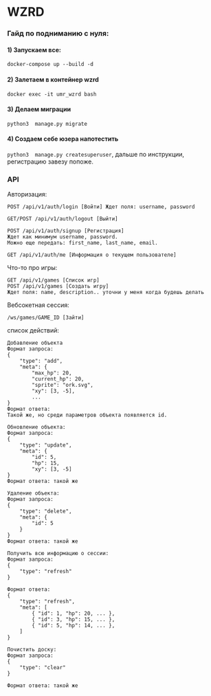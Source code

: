 # WZRD
### Гайд по подниманию с нуля:

#### 1) Запускаем все:
```docker-compose up --build -d```

#### 2) Залетаем в контейнер wzrd
```docker exec -it umr_wzrd bash```

#### 3) Делаем миграции
```python3  manage.py migrate```

#### 4) Создаем себе юзера напотестить
```python3  manage.py createsuperuser```, дальше по инструкции, регистрацию завезу попоже.

### API
Авторизация:
```
POST /api/v1/auth/login [Войти] Ждет поля: username, password

GET/POST /api/v1/auth/logout [Выйти]

POST /api/v1/auth/signup [Регистрация]
Ждет как минимум username, password.
Можно еще передать: first_name, last_name, email.

GET /api/v1/auth/me [Информация о текущем пользователе]
```
Что-то про игры:
```
GET /api/v1/games [Список игр]
POST /api/v1/games [Создать игру] 
Ждет поля: name, description.. уточни у меня когда будешь делать
```
Вебсокетная сессия:
```
/ws/games/GAME_ID [Зайти]
```
список действий:
```
Добавление объекта
Формат запроса:
{
    "type": "add",
    "meta": {
        "max_hp": 20,
        "current_hp": 20,
        "sprite": "ork.svg",
        "xy": [3, -5],
        ...
}
Формат ответа:
Такой же, но среди параметров объекта появляется id.

Обновление объекта:
Формат запроса:
{
    "type": "update",
    "meta": {
        "id": 5,
        "hp": 15,
        "xy": [3, -5]
}
Формат ответа: такой же

Удаление объекта:
Формат запроса:
{
    "type": "delete",
    "meta": {
        "id": 5
    }
}
Формат ответа: такой же

Получить всю информацию о сессии:
Формат запроса:
{
    "type": "refresh"
}

Формат ответа:
{
    "type": "refresh",
    "meta": [
        { "id": 1, "hp": 20, ... },
        { "id": 3, "hp": 15, ... },
        { "id": 5, "hp": 14, ... },
    ]
} 

Почистить доску:
Формат запроса:
{
    "type": "clear"
}

Формат ответа: такой же

```
